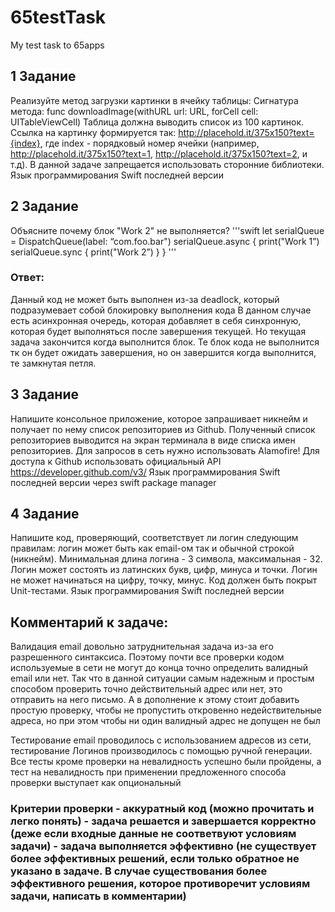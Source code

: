 # 65testTask
My test task to 65apps



## 1 Задание
Реализуйте метод загрузки картинки в ячейку таблицы: Сигнатура метода: func downloadImage(withURL url: URL, forCell cell: UITableViewCell) Таблица должна выводить список из 100 картинок. Ссылка на картинку формируется так: http://placehold.it/375x150?text={index}, где index - порядковый номер ячейки (например, http://placehold.it/375x150?text=1, http://placehold.it/375x150?text=2, и т.д). В данной задаче запрещается использовать сторонние библиотеки. Язык программирования Swift последней версии

## 2 Задание
Объясните почему блок "Work 2" не выполняется? 
'''swift
let serialQueue = DispatchQueue(label: “com.foo.bar")
 serialQueue.async {
     print("Work 1”)
     serialQueue.sync {
         print("Work 2”)
     }
 }
 '''

### **Ответ:**
Данный код не может быть выполнен из-за deadlock, который подразумевает собой блокировку выполнения кода
В данном случае есть асинхронная очередь, которая добавляет в себя синхронную, которая будет выполняться после завершения текущей. Но текущая задача закончится когда выполнится блок. Те блок кода не выполнится тк он будет ожидать завершения, но он завершится когда выполнится, те замкнутая петля.

## 3 Задание
Напишите консольное приложение, которое запрашивает никнейм и получает по нему список репозиториев из Github. Полученный список репозиториев выводится на экран терминала в виде списка имен репозиториев. Для запросов в сеть нужно использовать Alamofire! Для доступа к Github использовать официальный API https://developer.github.com/v3/ Язык программирования Swift последней версии через swift package manager

## 4 Задание
Напишите код, проверяющий, соответствует ли логин следующим правилам: логин может быть как email-ом так и обычной строкой (никнейм). Минимальная длина логина - 3 символа, максимальная - 32. Логин может состоять из латинских букв, цифр, минуса и точки. Логин не может начинаться на цифру, точку, минус. Код должен быть покрыт Unit-тестами. Язык программирования Swift последней версии


## Комментарий к задаче:
Валидация email довольно затруднительная задача из-за его разрешенного синтаксиса. Поэтому почти все проверки кодом используемые в сети не могут до конца точно определить валидный email или нет. Так что в данной ситуации самым надежным и простым способом проверить точно действительный адрес или нет, это отправить на него письмо. А в дополнение к этому стоит добавить простую проверку, чтобы не пропустить откровенно недействительные адреса, но при этом чтобы ни один валидный адрес не допущен не был

Тестирование email проводилось с использованием адресов из сети, тестирование Логинов производилось с помощью ручной генерации. 
Все тесты кроме проверки на невалидность успешно были пройдены, а тест на невалидность при применении предложенного способа проверки выступает как опциональный


### Критерии проверки - аккуратный код (можно прочитать и легко понять) - задача решается и завершается корректно (деже если входные данные не соответвуют условиям задачи) - задача выполняется эффективно (не существует более эффективных решений, если только обратное не указано в задаче. В случае существования более эффективного решения, которое противоречит условиям задачи, написать в комментарии)
